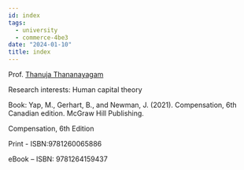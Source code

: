 ```yaml
---
id: index
tags:
  - university
  - commerce-4be3
date: "2024-01-10"
title: index
---
```


Prof. [Thanuja Thananayagam](mailto:thananat@mcmaster.ca)

Research interests: Human capital theory

Book: Yap, M., Gerhart, B., and Newman, J. (2021). Compensation, 6th Canadian edition. McGraw Hill Publishing.

Compensation, 6th Edition

Print - ISBN:9781260065886

eBook – ISBN: 9781264159437

